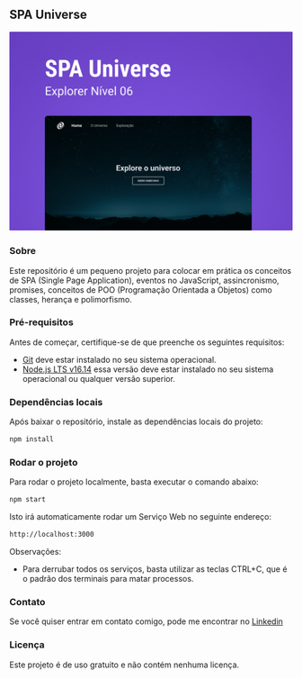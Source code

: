 ## SPA Universe

![SPA Universe](.github/preview.png "Desktop Demo")

### Sobre

Este repositório é um pequeno projeto para colocar em prática os conceitos de SPA (Single Page Application), eventos no JavaScript, assincronismo, promises, conceitos de POO (Programação Orientada a Objetos) como classes, herança e polimorfismo.

### Pré-requisitos

Antes de começar, certifique-se de que preenche os seguintes requisitos:

- [Git](https://git-scm.com/downloads "Download Git") deve estar instalado no seu sistema operacional.
- [Node.js LTS v16.14](https://nodejs.org/en "Download Node.js LTS v16") essa versão deve estar instalado no seu sistema operacional ou qualquer versão superior.

### Dependências locais

Após baixar o repositório, instale as dependências locais do projeto:

```bash
npm install
```

### Rodar o projeto

Para rodar o projeto localmente, basta executar o comando abaixo:

```bash
npm start
```

Isto irá automaticamente rodar um Serviço Web no seguinte endereço:

```bash
http://localhost:3000
```

Observações:

- Para derrubar todos os serviços, basta utilizar as teclas CTRL+C, que é o padrão dos terminais para matar processos.

### Contato

Se você quiser entrar em contato comigo, pode me encontrar no [Linkedin](https://www.linkedin.com/in/denilsonbaptista/)

### Licença 

Este projeto é de uso gratuito e não contém nenhuma licença.
